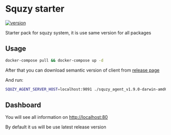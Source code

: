 # Squzy starter

[![version](https://img.shields.io/github/v/release/squzy/starter.svg)](https://github.com/squzy/starter)

Starter pack for squzy system, it is use same version for all packages

##  Usage

```sh
docker-compose pull && docker-compose up -d
```

After that you can download semantic version of client from [release page](https://github.com/squzy/squzy/releases)

And run:
```sh
SQUZY_AGENT_SERVER_HOST=localhost:9091 ./squzy_agent_v1.9.0-darwin-amd64
```

## Dashboard

You will see all information on [http://localhost:80](http://localhost:80)

By default it us will be use latest release version
